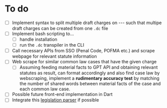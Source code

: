 # To do

- [ ] Implement syntax to split multiple draft charges on --- such that multipe draft charges can be created from one `.dc` file
- [ ] Implement bash scripting to... 
    - [ ] handle installation 
    - [ ] run the `.dc` transpiler in the CLI
- [ ] Call necessary APIs from SSO (Penal Code, POFMA etc.) and scrape webpage for relevant statute information
- [ ] Web scrape for similar common law cases that have the given charge
    - [ ] Assuming feeding material facts to GPT API and obtaining relevant statutes as result, can format accordingly and also find case law by webscraping, implement a **rudimentary accuracy test** by matching the number of shared words between material facts of the case and each common law case.
- [ ] Possible future front-end implementation in Dart
- [ ] Integrate this [legislation parser](https://github.com/YongJieYongJie/SSOjs) if possible
